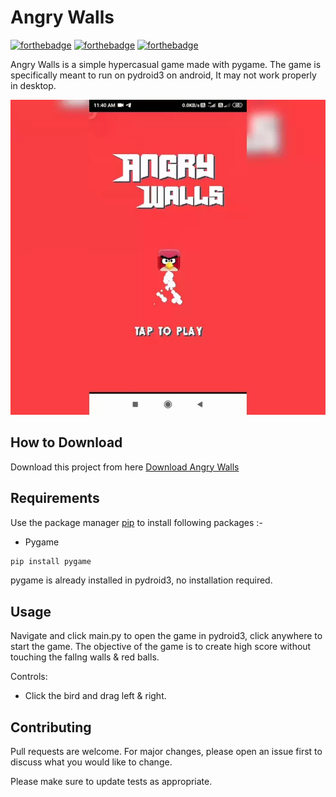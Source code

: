 # Angry Walls

[![forthebadge](https://forthebadge.com/images/badges/built-with-love.svg)](https://forthebadge.com)
[![forthebadge](https://forthebadge.com/images/badges/built-with-swag.svg)](https://forthebadge.com)
[![forthebadge](https://forthebadge.com/images/badges/made-with-python.svg)](https://forthebadge.com)

Angry Walls is a simple hypercasual game made with pygame. The game is specifically meant to run on pydroid3 on android, It may not work properly in desktop.

![Alt text](app.webp?raw=true "Angry Walls")

## How to Download

Download this project from here [Download Angry Walls](https://downgit.github.io/#/home?url=https://github.com/pyGuru123/Python-Games/tree/master/Angry%20Walls)

## Requirements

Use the package manager [pip](https://pip.pypa.io/en/stable/) to install following packages :-
* Pygame

```bash
pip install pygame
```

pygame is already installed in pydroid3, no installation required.

## Usage

Navigate and click main.py to open the game in pydroid3, click anywhere to start the game. The objective of the game is to create high score without touching the fallng walls & red balls.

Controls:
* Click the bird and drag left & right.

## Contributing

Pull requests are welcome. For major changes, please open an issue first to discuss what you would like to change.

Please make sure to update tests as appropriate.